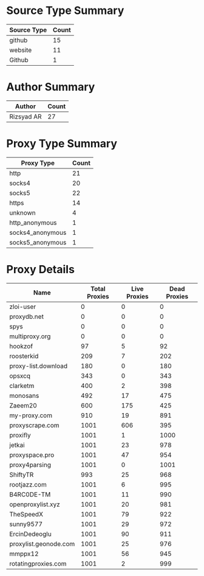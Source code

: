# Source Type Summary

| Source Type | Count |
|-------------|-------|
| github | 15 |
| website | 11 |
| Github | 1 |


# Author Summary

| Author | Count |
|--------|-------|
| Rizsyad AR | 27 |


# Proxy Type Summary

| Proxy Type | Count |
|------------|-------|
| http | 21 |
| socks4 | 20 |
| socks5 | 22 |
| https | 14 |
| unknown | 4 |
| http_anonymous | 1 |
| socks4_anonymous | 1 |
| socks5_anonymous | 1 |


# Proxy Details

| Name | Total Proxies | Live Proxies | Dead Proxies |
|------|---------------|--------------|---------------|
| zloi-user | 0 | 0 | 0 |
| proxydb.net | 0 | 0 | 0 |
| spys | 0 | 0 | 0 |
| multiproxy.org | 0 | 0 | 0 |
| hookzof | 97 | 5 | 92 |
| roosterkid | 209 | 7 | 202 |
| proxy-list.download | 180 | 0 | 180 |
| opsxcq | 343 | 0 | 343 |
| clarketm | 400 | 2 | 398 |
| monosans | 492 | 17 | 475 |
| Zaeem20 | 600 | 175 | 425 |
| my-proxy.com | 910 | 19 | 891 |
| proxyscrape.com | 1001 | 606 | 395 |
| proxifly | 1001 | 1 | 1000 |
| jetkai | 1001 | 23 | 978 |
| proxyspace.pro | 1001 | 47 | 954 |
| proxy4parsing | 1001 | 0 | 1001 |
| ShiftyTR | 993 | 25 | 968 |
| rootjazz.com | 1001 | 6 | 995 |
| B4RC0DE-TM | 1001 | 11 | 990 |
| openproxylist.xyz | 1001 | 20 | 981 |
| TheSpeedX | 1001 | 79 | 922 |
| sunny9577 | 1001 | 29 | 972 |
| ErcinDedeoglu | 1001 | 90 | 911 |
| proxylist.geonode.com | 1001 | 25 | 976 |
| mmppx12 | 1001 | 56 | 945 |
| rotatingproxies.com | 1001 | 2 | 999 |
